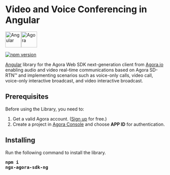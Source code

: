 # Video and Voice Conferencing in Angular
<div style="display:flex">
  <img src="docs/images/angular-logo.svg" width="50px" height="50px" alt="Angular"/>
  <img src="docs/images/agora-logo.png" width="50px" height="50px" alt="Agora"/>
</div>

[![npm version](https://badge.fury.io/js/ngx-agora-sdk-ng.svg)](https://badge.fury.io/js/ngx-agora-sdk-ng)

[Angular](https://angular.io/) library for the Agora Web SDK next-generation client from [Agora.io](https://www.agora.io/en/) enabling audio and video real-time communications based on Agora SD-RTN™ and implementing scenarios such as voice-only calls, video call, voice-only interactive broadcast, and video interactive broadcast. 

## Prerequisites
Before using the Library, you need to:

1. Get a valid Agora account. ([Sign up](https://sso.agora.io/en/signup?_ga=2.63500074.482805615.1577072824-849535803.1560925029) for free.)
2. Create a project in [Agora Console](https://console.agora.io/) and choose **APP ID** for authentication.

## Installing
Run the following command to install the library.
<strong><pre>npm i ngx-agora-sdk-ng </pre></strong>


